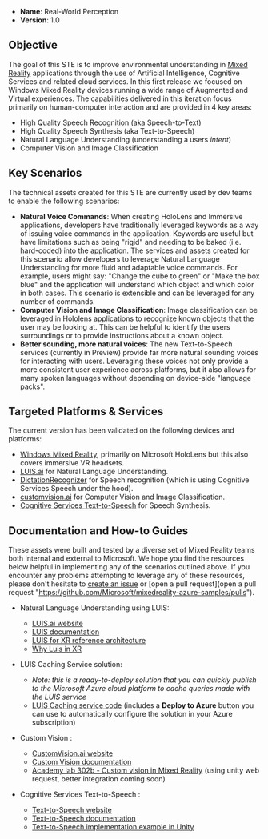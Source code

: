 + **Name**: Real-World Perception
+ **Version**: 1.0

## Objective

The goal of this STE is to improve environmental understanding in [Mixed Reality](https://docs.microsoft.com/en-us/windows/mixed-reality/mixed-reality) applications through the use of Artificial Intelligence, Cognitive Services and related cloud services. In this first release we focused on Windows Mixed Reality devices running a wide range of Augmented and Virtual experiences. The capabilities delivered in this iteration focus primarily on human-computer interaction and are provided in 4 key areas: 

- High Quality Speech Recognition (aka Speech-to-Text)
- High Quality Speech Synthesis (aka Text-to-Speech)
- Natural Language Understanding (understanding a users *intent*)
- Computer Vision and Image Classification

## Key Scenarios

The technical assets created for this STE are currently used by dev teams to enable the following scenarios:
- **Natural Voice Commands**: When creating HoloLens and Immersive applications, developers have traditionally leveraged keywords as a way of issuing voice commands in the application. Keywords are useful but have limitations such as being "rigid" and needing to be baked (i.e. hard-coded) into the application. The services and assets created for this scenario allow developers to leverage Natural Language Understanding for more fluid and adaptable voice commands. For example, users might say: "Change the cube to green" or "Make the box blue" and the application will  understand which object and which color in both cases. This scenario is extensible and can be leveraged for any number of commands.
- **Computer Vision and Image Classification**: Image classification can be leveraged in Hololens applications to recognize known objects that the user may be looking at. This can be helpful to identify the users surroundings or to provide instructions about a known object.
- **Better sounding, more natural voices**: The new Text-to-Speech services (currently in Preview) provide far more natural sounding voices for interacting with users. Leveraging these voices not only provide a more consistent user experience across platforms, but it also allows for many spoken languages without depending on device-side "language packs". 

## Targeted Platforms & Services

The current version has been validated on the following devices and platforms:
- [Windows Mixed Reality](https://docs.microsoft.com/en-us/windows/mixed-reality/), primarily on Microsoft HoloLens but this also covers immersive VR headsets.
- [LUIS.ai](LUIS.ai) for Natural Language Understanding.
- [DictationRecognizer](https://docs.unity3d.com/ScriptReference/Windows.Speech.DictationRecognizer.html) for Speech recognition (which is using Cognitive Services Speech under the hood).
- [customvision.ai](customvision.ai) for Computer Vision and Image Classification.
- [Cognitive Services Text-to-Speech](https://azure.microsoft.com/en-us/services/cognitive-services/text-to-speech/) for Speech Synthesis.

## Documentation and How-to Guides

These assets were built and tested by a diverse set of Mixed Reality teams both internal and external to Microsoft. We hope you find the resources below helpful in implementing any of the scenarios outlined above. If you encounter any problems attempting to leverage any of these resources, please don't hesitate to [create an issue](https://github.com/Microsoft/mixedreality-azure-samples/issues/new) or [open a pull request](open a pull request "https://github.com/Microsoft/mixedreality-azure-samples/pulls").

- Natural Language Understanding using LUIS: 
    - [LUIS.ai website](LUIS.ai)
    - [LUIS documentation](https://docs.microsoft.com/en-us/azure/cognitive-services/luis/home)
    - [LUIS for XR reference architecture](https://github.com/Microsoft/mixedreality-azure-samples/tree/master/Reference-Architecture/Client/MixedReality-Azure-Unity/Assets/MixedRealityAzure/LUIS)
    - [Why Luis in XR](http://www.roadtomr.com/2018/05/08/2555/nlu-for-xr-with-luis/)

- LUIS Caching Service solution:
    - *Note: this is a ready-to-deploy solution that you can quickly publish to the Microsoft Azure cloud platform to cache queries made with the LUIS service*
    - [LUIS Caching service code](https://github.com/Microsoft/mixedreality-azure-samples/tree/master/Solutions/LUIS-CachingService) (includes a **Deploy to Azure** button you can use to automatically configure the solution in your Azure subscription)
    
- Custom Vision :
    - [CustomVision.ai website](customvision.ai)
    - [Custom Vision documentation](https://docs.microsoft.com/en-us/azure/cognitive-services/custom-vision-service/home)
    - [Academy lab 302b - Custom vision in Mixed Reality](https://docs.microsoft.com/en-us/windows/mixed-reality/mr-azure-302b) (using unity web request, better integration coming soon)
    
- Cognitive Services Text-to-Speech :
    - [Text-to-Speech website](https://azure.microsoft.com/en-us/services/cognitive-services/text-to-speech/)
    - [Text-to-Speech documentation](https://docs.microsoft.com/en-us/azure/cognitive-services/speech-service/text-to-speech)
    - [Text-to-Speech implementation example in Unity](https://github.com/Microsoft/mixedreality-azure-samples/tree/master/Standalone-Samples/Unity-Text-to-Speech)
